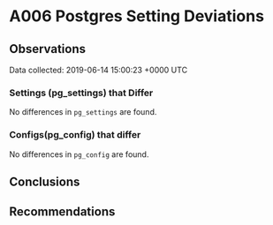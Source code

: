 # A006 Postgres Setting Deviations #

## Observations ##
Data collected: 2019-06-14 15:00:23 +0000 UTC  

### Settings (pg_settings) that Differ ###

No differences in `pg_settings` are found.

### Configs(pg_config) that differ ###

No differences in `pg_config` are found.



## Conclusions ##


## Recommendations ##

